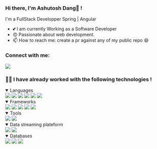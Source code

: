 ### Hi there, I'm Ashutosh Dang👋 !

I'm a FullStack Developper Spring | Angular </br>
- 💕 I am currently Working as a Software Developer </br>
- 😍 Passionate about web development. </br>
- 📫 How to reach me: create a pr against any of my public repo 😄
</div>  

### Connect with me:
<a href="https://www.linkedin.com/in/ashutosh-dang/">
  <img src="https://img.shields.io/badge/LinkedIn-0077B5?style=for-the-badge&logo=linkedin&logoColor=white"/>
</a>

</br>

### 👨‍💻 I have already worked with the following technologies !
<details open>
  <summary> 
    Languages
  </summary>

<img src="https://img.shields.io/badge/Java-ED8B00?style=for-the-badge&logo=java&logoColor=white"/>
<img src="https://img.shields.io/badge/JavaScript-323330?style=for-the-badge&logo=javascript&logoColor=F7DF1E"/>
<img src="https://img.shields.io/badge/TypeScript-007ACC?style=for-the-badge&logo=typescript&logoColor=white"/>
<img src="https://img.shields.io/badge/Python-white?style=for-the-badge&logo=python&logoColor=356D9C"/>
<img src="https://img.shields.io/badge/HTML5-E34F26?style=for-the-badge&logo=html5&logoColor=white"/>
<img src="https://img.shields.io/badge/CSS3-1572B6?style=for-the-badge&logo=css3&logoColor=white"/>
</details>

<details open>
  <summary> 
    Frameworks
  </summary>
<img src="https://img.shields.io/badge/Spring-6DB33F?style=for-the-badge&logo=spring&logoColor=white"/>
<img src="https://img.shields.io/badge/Angular-BD002E?style=for-the-badge&logo=angular&logoColor=white"/>
<img src="https://img.shields.io/badge/Docker-2CA5E0?style=for-the-badge&logo=docker&logoColor=white"/> 
<img src="https://img.shields.io/badge/kubernetes-%23326ce5.svg?style=for-the-badge&logo=kubernetes&logoColor=white"/> 
<img src="https://img.shields.io/badge/GoogleCloud-%234285F4.svg?style=for-the-badge&logo=google-cloud&logoColor=white"/> 

</details>


<details open>
  <summary> 
    Tools
  </summary>
<img src="https://img.shields.io/badge/jenkins-%232C5263.svg?style=for-the-badge&logo=jenkins&logoColor=white"/>
<img src="https://img.shields.io/badge/git-%23F05033.svg?style=for-the-badge&logo=git&logoColor=white"/>
</details>



<details open>
  <summary> 
    Data streaming plateform
  </summary>
<img src="https://img.shields.io/badge/Apache_Kafka-231F20?style=for-the-badge&logo=apache-kafka&logoColor=white"/>
<img src="https://img.shields.io/badge/Rabbitmq-FF6600?style=for-the-badge&logo=rabbitmq&logoColor=white"/>
</details>


<details open>
  <summary> 
    Databases
  </summary>
<img src="https://img.shields.io/badge/MySQL-00000F?style=for-the-badge&logo=mysql&logoColor=white"/>
<img src="https://img.shields.io/badge/MongoDB-4EA94B?style=for-the-badge&logo=mongodb&logoColor=white"/>
 <img src="https://img.shields.io/badge/PostgreSQL-31648C?style=for-the-badge&logo=PostgreSQL&logoColor=white"/>
</details>

